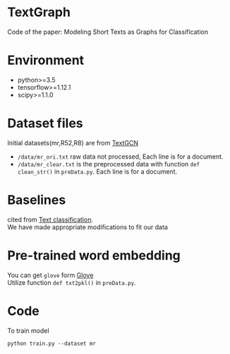 # TextGraph
Code of the paper:  Modeling Short Texts as Graphs for Classification
# Environment
* python>=3.5
* tensorflow>=1.12.1
* scipy>=1.1.0
# Dataset files
Initial datasets(mr,R52,R8) are from [TextGCN](https://github.com/yao8839836/text_gcn)
* `/data/mr_ori.txt` raw data not processed, Each line is for a document.
* `/data/mr_clear.txt` is the preprocessed data with function `def clean_str()` in `preData.py`. Each line is for a document.
# Baselines
cited from [Text classification](https://github.com/zhengwsh/text-classification).  
We have made appropriate modifications to fit our data
# Pre-trained word embedding
You can get `glove` form [Glove](https://nlp.stanford.edu/projects/glove/)  
Utilize function `def txt2pkl()` in `preData.py`. 
# Code
To train model 

    python train.py --dataset mr

    

